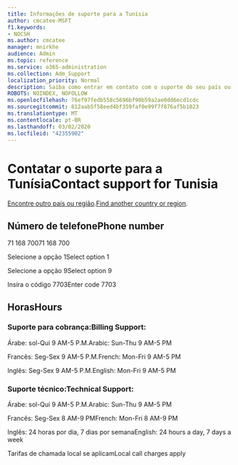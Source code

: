 ```yaml
---
title: Informações de suporte para a Tunísia
author: cmcatee-MSFT
f1.keywords:
- NOCSH
ms.author: cmcatee
manager: mnirkhe
audience: Admin
ms.topic: reference
ms.service: o365-administration
ms.collection: Adm_Support
localization_priority: Normal
description: Saiba como entrar em contato com o suporte do seu país ou região.
ROBOTS: NOINDEX, NOFOLLOW
ms.openlocfilehash: 76ef97fedb558c5696bf90b59a2ae0dd6ecd1cdc
ms.sourcegitcommit: 812aab5f58eed4bf359faf0e99f7f876af5b1023
ms.translationtype: MT
ms.contentlocale: pt-BR
ms.lasthandoff: 03/02/2020
ms.locfileid: "42355902"
---
```

# <a name="contact-support-for-tunisia"></a><span data-ttu-id="7761c-103">Contatar o suporte para a Tunísia</span><span class="sxs-lookup"><span data-stu-id="7761c-103">Contact support for Tunisia</span></span>

<span data-ttu-id="7761c-104">[Encontre outro país ou região](../contact-support-for-business-products.md).</span><span class="sxs-lookup"><span data-stu-id="7761c-104">[Find another country or region](../contact-support-for-business-products.md).</span></span>

## <a name="phone-number"></a><span data-ttu-id="7761c-105">Número de telefone</span><span class="sxs-lookup"><span data-stu-id="7761c-105">Phone number</span></span>
<span data-ttu-id="7761c-106">71 168 700</span><span class="sxs-lookup"><span data-stu-id="7761c-106">71 168 700</span></span>

<span data-ttu-id="7761c-107">Selecione a opção 1</span><span class="sxs-lookup"><span data-stu-id="7761c-107">Select option 1</span></span>

<span data-ttu-id="7761c-108">Selecione a opção 9</span><span class="sxs-lookup"><span data-stu-id="7761c-108">Select option 9</span></span>

<span data-ttu-id="7761c-109">Insira o código 7703</span><span class="sxs-lookup"><span data-stu-id="7761c-109">Enter code 7703</span></span>

## <a name="hours"></a><span data-ttu-id="7761c-110">Horas</span><span class="sxs-lookup"><span data-stu-id="7761c-110">Hours</span></span>
### <a name="billing-support"></a><span data-ttu-id="7761c-111">Suporte para cobrança:</span><span class="sxs-lookup"><span data-stu-id="7761c-111">Billing Support:</span></span>

<span data-ttu-id="7761c-112">Árabe: sol-Qui 9 AM-5 P.M.</span><span class="sxs-lookup"><span data-stu-id="7761c-112">Arabic: Sun-Thu 9 AM-5 PM</span></span>

<span data-ttu-id="7761c-113">Francês: Seg-Sex 9 AM-5 P.M.</span><span class="sxs-lookup"><span data-stu-id="7761c-113">French: Mon-Fri 9 AM-5 PM</span></span>

<span data-ttu-id="7761c-114">Inglês: Seg-Sex 9 AM-5 P.M.</span><span class="sxs-lookup"><span data-stu-id="7761c-114">English: Mon-Fri 9 AM-5 PM</span></span>

### <a name="technical-support"></a><span data-ttu-id="7761c-115">Suporte técnico:</span><span class="sxs-lookup"><span data-stu-id="7761c-115">Technical Support:</span></span>

<span data-ttu-id="7761c-116">Árabe: sol-Qui 9 AM-5 P.M.</span><span class="sxs-lookup"><span data-stu-id="7761c-116">Arabic: Sun-Thu 9 AM-5 PM</span></span>

<span data-ttu-id="7761c-117">Francês: Seg-Sex 8 AM-9 PM</span><span class="sxs-lookup"><span data-stu-id="7761c-117">French: Mon-Fri 8 AM-9 PM</span></span>

<span data-ttu-id="7761c-118">Inglês: 24 horas por dia, 7 dias por semana</span><span class="sxs-lookup"><span data-stu-id="7761c-118">English: 24 hours a day, 7 days a week</span></span>

<span data-ttu-id="7761c-119">Tarifas de chamada local se aplicam</span><span class="sxs-lookup"><span data-stu-id="7761c-119">Local call charges apply</span></span>
